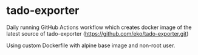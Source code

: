 # tado-exporter
Daily running GitHub Actions workflow which creates docker image of the latest source of tado-exporter (https://github.com/eko/tado-exporter.git)

Using custom Dockerfile with alpine base image and non-root user.
